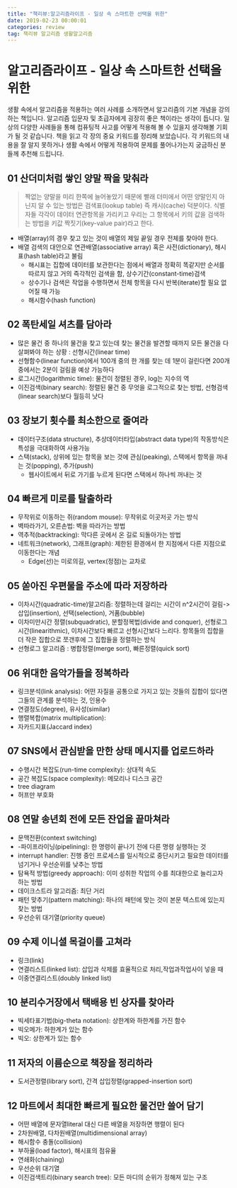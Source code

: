 ```yaml
---
title: "책리뷰:알고리즘라이프 - 일상 속 스마트한 선택을 위한"
date: 2019-02-23 00:00:01 
categories: review
tag: 책리뷰 알고리즘 생활알고리즘
---
```


# 알고리즘라이프 - 일상 속 스마트한 선택을 위한

생활 속에서 알고리즘을 적용하는 여러 사례를 소개하면서 알고리즘의 기본 개념을 강의하는 책입니다. 알고리즘 입문자 및 초급자에게 굉장히 좋은 책이라는 생각이 듭니다. 일상의 다양한 사례들을 통해 컴퓨팅적 사고를 어떻게 적용해 볼 수 있을지 생각해볼 기회가 될 것 같습니다. 책을 읽고 각 장의 중요 키워드를 정리해 보았습니다. 각 키워드의 내용을 잘 알지 못하거나 생활 속에서 어떻게 적용하여 문제를 풀어나가는지 궁금하신 분들께 추천해 드립니다. 

## 01 산더미처럼 쌓인 양말 짝을 맞춰라
> 짝없는 양말을 미리 한쪽에 늘어놓았기 때문에 빨래 더미에서 어떤 양말인지 아닌지 알 수 있는 방법은 검색표(lookup table) 즉 캐시(cache) 덕분이다.
식별자들 각각이 데이터 연관항목을 가리키고 우리는 그 항목에서 키의 값을 검색하는 방법을 키값 짝짓기(key-value pair)라고 한다.

* 배열(array)의 경우 찾고 있는 것이 배열의 제일 끝일 경우 전체를 찾아야 한다.
* 배열 검색의 대안으로 연관배열(associative array) 혹은 사전(dictionary), 해시표(hash table)라고 불림
	* 해시표는 집합에 데이터를 보관한다는 점에서 배열과 정확히 똑같지만 순서를 따르지 않고 거의 즉각적인 검색을 함, 상수기간(constant-time)검색
	* 상수기나 검색은 작업을 수행하면서 전체 항목을 다시 반복(iterate)할 필요 없어질 때 가능
	* 해시함수(hash function)
		
## 02 폭탄세일 셔츠를 담아라
* 많은 물건 중 하나의 물건을 찾고 있는데 찾는 물건을 발견할 때까지 모든 물건을 다 살펴봐야 하는 상황 : 선형시간(linear time)
* 선형함수(linear function)에서 100개 중의 한 개를 찾는 데 1분이 걸린다면 200개 중에서는 2분이 걸림을 예상 가능하다
* 로그시간(logarithmic time): 물건이 정렬된 경우, log는 지수의 역
* 이진검색(binary search): 정렬된 물건 중 무엇을 로그적으로 찾는 방법, 선형검색(linear search)보다 월등히 낫다

## 03 장보기 횟수를 최소한으로 줄여라
* 데이터구조(data structure), 추상데이터타입(abstract data type)의 작동방식은 특성을 극대화하여 사용가능
* 스택(stack), 상위에 있는 항목을 보는 것에 관심(peaking), 스택에서 항목을 꺼내는 것(popping), 추가(push)
	* 웹사이트에서 뒤로 가기를 누르게 된다면 스택에서 하나씩 꺼내는 것
	
## 04 빠르게 미로를 탈출하라
* 무작위로 이동하는 쥐(random mouse): 무작위로 이곳저곳 가는 방식
* 벽따라가기, 오른손법: 벽을 따라가는 방법
* 역추적(backtracking): 막다른 곳에서 온 길로 되돌아가는 방법
* 네트워크(network), 그래프(graph): 제한된 환경에서 한 지점에서 다른 지점으로 이동한다는 개념
	* Edge(선)는 미로의길, vertex(정점)는 교차로
	
## 05 쏟아진 우편물을 주소에 따라 저장하라
* 이차시간(quadratic-time)알고리즘: 정렬하는데 걸리는 시간이 n^2시간이 걸림-> 삽입(insertion), 선택(selection), 거품(bubble)
* 이차미만시간 정렬(subquadratic), 분할정복법(divide and conquer), 선형로그시간(linearithmic), 이차시간보다 빠르고 선형시간보다 느리다. 항목들의 집합을 더 작은 집합으로 쪼갠후에 그 집합들을 정렬하는 방식
* 선형로그 알고리즘 : 병합정렬(merge sort), 빠른정렬(quick sort)

## 06 위대한 음악가들을 정복하라
* 링크분석(link analysis): 어떤 자질을 공통으로 가지고 있는 것들의 집합이 있다면 그들의 관계를 분석하는 것, 인용수
* 연결정도(degree), 유사성(similar)
* 행렬복합(matrix multiplication): 
* 자카드지표(Jaccard index)

## 07 SNS에서 관심받을 만한 상태 메시지를 업로드하라
* 수행시간 복잡도(run-time complexity): 상대적 속도
* 공간 복잡도(space complexity): 메모리나 디스크 공간
* tree diagram
* 허프만 부호화
	
## 08 연말 송년회 전에 모든 잔업을 끝마쳐라
* 문맥전환(context switching)
* -파이프라이닝(pipelining): 한 명령이 끝나기 전에 다른 명령 실행하는 것
* interrupt handler: 진행 중인 프로세스를 일시적으로 중단시키고 필요한 데이터를 넘기거나 우선순위를 낮추는 방법
* 탐욕적 방법(greedy approach): 이미 성취한 작업의 수를 최대한으로 늘리고자 하는 방법
* 데이크스트라 알고리즘: 최단 거리
* 패턴 맞추기(pattern matching): 하나의 패턴에 맞는 것이 본문 텍스트에 있는지 찾는 방법
* 우선순위 대기열(priority queue)
	
## 09 수제 이니셜 목걸이를 고쳐라
* 링크(link)
* 연결리스트(linked list): 삽입과 삭제를 효율적으로 처리,작업과작업사이 넣을 때
* 이중연결리스트(doubly linked list) 

## 10 분리수거장에서 택배용 빈 상자를 찾아라
* 빅세타표기법(big-theta notation): 상한계와 하한계를 가진 함수
* 빅오메가: 하한계가 있는 함수
* 빅오: 상한계가 있는 함수


## 11 저자의 이름순으로 책장을 정리하라
* 도서관정렬(library sort), 간격 삽입정렬(grapped-insertion sort)

## 12 마트에서 최대한 빠르게 필요한 물건만 쓸어 담기
* 어떤 배열에 문자열literal 대신 다른 배열을 저장하면 행렬이 된다
* 2차원배열, 다차원배열(multidimensional array)
* 해시함수 충돌(collision)
* 부하율(load factor), 해시표의 점유율
* 연쇄화(chaining)
* 우선순위 대기열
* 이진검색트리(binary search tree): 모든 마디의 순위가 정해져 있는 구조
